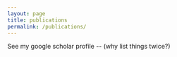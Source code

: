 ```yaml
---
layout: page
title: publications
permalink: /publications/
---
```


See my google scholar profile -- (why list things twice?)


